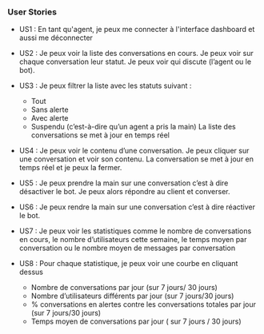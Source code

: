 ### User Stories

* US1 : En tant qu'agent, je peux me connecter à l'interface dashboard et aussi me déconnecter
* US2 : Je peux voir la liste des conversations en cours. Je peux voir sur chaque conversation leur statut. Je peux voir qui discute (l’agent ou le bot).
* US3 : Je peux filtrer la liste avec les statuts suivant :
     - Tout
     - Sans alerte
     - Avec alerte
     - Suspendu (c’est-à-dire qu’un agent a pris la main)
La liste des conversations se met à jour en temps réel

* US4 : Je peux voir le contenu d’une conversation. Je peux cliquer sur une conversation et voir son contenu. La conversation se met à jour en temps réel et je peux la fermer.
* US5 : Je peux prendre la main sur une conversation c’est à dire désactiver le bot. Je peux alors répondre au client et converser.
* US6 : Je peux rendre la main sur une conversation c’est à dire réactiver le bot.
* US7 : Je peux voir les statistiques comme le nombre de conversations en cours, le nombre d’utilisateurs cette semaine, le temps moyen par conversation ou le nombre moyen de messages par conversation
* US8 : Pour chaque statistique, je peux voir une courbe en cliquant dessus
  - Nombre de conversations par jour (sur 7 jours/ 30 jours)
  - Nombre d’utilisateurs différents par jour (sur 7 jours/30 jours)
  - % conversations en alertes contre les conversations totales par jour (sur 7 jours/30 jours)
  - Temps moyen de conversations par jour ( sur 7 jours / 30 jours)
